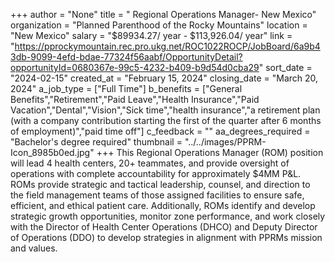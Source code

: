 +++
author = "None"
title = " Regional Operations Manager- New Mexico"
organization = "Planned Parenthood of the Rocky Mountains"
location = "New Mexico"
salary = "$89934.27/ year - $113,926.04/ year"
link = "https://pprockymountain.rec.pro.ukg.net/ROC1022ROCP/JobBoard/6a9b43db-9099-4efd-bdae-77324f56aabf/OpportunityDetail?opportunityId=0680367e-99c5-4232-b409-b9d54d0cba29"
sort_date = "2024-02-15"
created_at = "February 15, 2024"
closing_date = "March 20, 2024"
a_job_type = ["Full Time"]
b_benefits = ["General Benefits","Retirement","Paid Leave","Health Insurance","Paid Vacation","Dental","Vision","Sick time","health insurance","a retirement plan (with a company contribution starting the first of the quarter after 6 months of employment)","paid time off"]
c_feedback = ""
aa_degrees_required = "Bachelor's degree required"
thumbnail = "../../images/PPRM-Icon_8985b0ed.jpg"
+++
This Regional Operations Manager (ROM) position will lead 4 health centers, 20+ teammates, and provide oversight of operations with complete accountability for approximately $4MM P&L. ROMs provide strategic and tactical leadership, counsel, and direction to the field management teams of those assigned facilities to ensure safe, efficient, and ethical patient care. Additionally, ROMs identify and develop strategic growth opportunities, monitor zone performance, and work closely with the Director of Health Center Operations (DHCO) and Deputy Director of Operations (DDO) to develop strategies in alignment with PPRMs mission and values. 